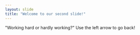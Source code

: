 ```yaml
---
layout: slide
title: "Welcome to our second slide!"
---
```

"Working hard or hardly working?"
Use the left arrow to go back!
